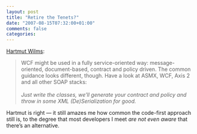```yaml
---
layout: post
title: "Retire the Tenets?"
date: "2007-08-15T07:32:00+01:00"
comments: false
categories: 
---
```


<p><a href="/blog/hw/2007/08/14/retire_the_tenets.html">Hartmut Wilms</a>:</p>

<blockquote>
<p>WCF might be used in a fully service-oriented way: message-oriented, document-based, contract and policy driven. The common guidance looks different, though. Have a look at ASMX, WCF, Axis 2 and all other SOAP stacks:<br /><br /><em>Just write the classes, we&#8217;ll generate your contract and policy and throw in some XML (De)Serialization for good.</em></p>
</blockquote>

<p>Hartmut is right &#8212; it still amazes me how common the code-first approach still is, to the degree that most developers I meet <em>are not even aware</em> that there&#8217;s an alternative.</p>


